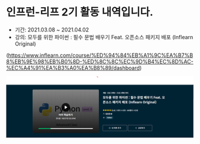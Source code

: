 # 인프런-리프 2기 활동 내역입니다.

- 기간: 2021.03.08 ~  2021.04.02
- 강의: 모두를 위한 파이썬 : 필수 문법 배우기 Feat. 오픈소스 패키지 배포 (Inflearn Original)

(https://www.inflearn.com/course/%ED%94%84%EB%A1%9C%EA%B7%B8%EB%9E%98%EB%B0%8D-%ED%8C%8C%EC%9D%B4%EC%8D%AC-%EC%A4%91%EA%B3%A0%EA%B8%89/dashboard)



![image](.\image\lecture_name.PNG)

